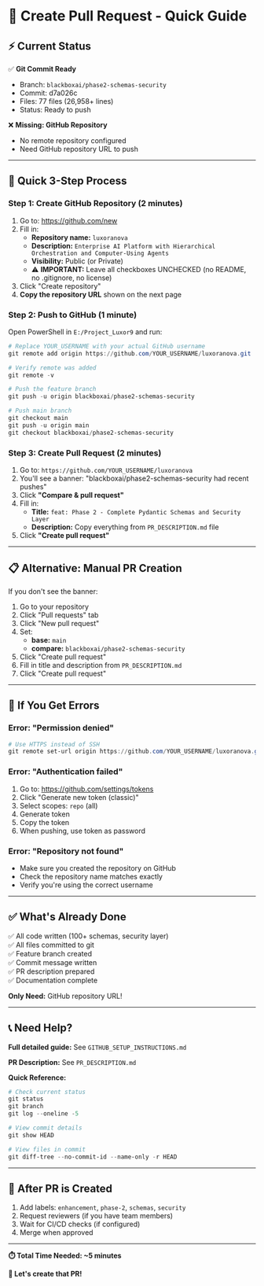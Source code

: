 # 🚀 Create Pull Request - Quick Guide

## ⚡ Current Status

✅ **Git Commit Ready**
- Branch: `blackboxai/phase2-schemas-security`
- Commit: d7a026c
- Files: 77 files (26,958+ lines)
- Status: Ready to push

❌ **Missing: GitHub Repository**
- No remote repository configured
- Need GitHub repository URL to push

---

## 🎯 Quick 3-Step Process

### Step 1: Create GitHub Repository (2 minutes)

1. Go to: https://github.com/new
2. Fill in:
   - **Repository name:** `luxoranova`
   - **Description:** `Enterprise AI Platform with Hierarchical Orchestration and Computer-Using Agents`
   - **Visibility:** Public (or Private)
   - ⚠️ **IMPORTANT:** Leave all checkboxes UNCHECKED (no README, no .gitignore, no license)
3. Click "Create repository"
4. **Copy the repository URL** shown on the next page

### Step 2: Push to GitHub (1 minute)

Open PowerShell in `E:/Project_Luxor9` and run:

```powershell
# Replace YOUR_USERNAME with your actual GitHub username
git remote add origin https://github.com/YOUR_USERNAME/luxoranova.git

# Verify remote was added
git remote -v

# Push the feature branch
git push -u origin blackboxai/phase2-schemas-security

# Push main branch
git checkout main
git push -u origin main
git checkout blackboxai/phase2-schemas-security
```

### Step 3: Create Pull Request (2 minutes)

1. Go to: `https://github.com/YOUR_USERNAME/luxoranova`
2. You'll see a banner: "blackboxai/phase2-schemas-security had recent pushes"
3. Click **"Compare & pull request"**
4. Fill in:
   - **Title:** `feat: Phase 2 - Complete Pydantic Schemas and Security Layer`
   - **Description:** Copy everything from `PR_DESCRIPTION.md` file
5. Click **"Create pull request"**

---

## 📋 Alternative: Manual PR Creation

If you don't see the banner:

1. Go to your repository
2. Click "Pull requests" tab
3. Click "New pull request"
4. Set:
   - **base:** `main`
   - **compare:** `blackboxai/phase2-schemas-security`
5. Click "Create pull request"
6. Fill in title and description from `PR_DESCRIPTION.md`
7. Click "Create pull request"

---

## 🔧 If You Get Errors

### Error: "Permission denied"
```powershell
# Use HTTPS instead of SSH
git remote set-url origin https://github.com/YOUR_USERNAME/luxoranova.git
```

### Error: "Authentication failed"
1. Go to: https://github.com/settings/tokens
2. Click "Generate new token (classic)"
3. Select scopes: `repo` (all)
4. Generate token
5. Copy the token
6. When pushing, use token as password

### Error: "Repository not found"
- Make sure you created the repository on GitHub
- Check the repository name matches exactly
- Verify you're using the correct username

---

## ✅ What's Already Done

✅ All code written (100+ schemas, security layer)  
✅ All files committed to git  
✅ Feature branch created  
✅ Commit message written  
✅ PR description prepared  
✅ Documentation complete  

**Only Need:** GitHub repository URL!

---

## 📞 Need Help?

**Full detailed guide:** See `GITHUB_SETUP_INSTRUCTIONS.md`

**PR Description:** See `PR_DESCRIPTION.md`

**Quick Reference:**
```powershell
# Check current status
git status
git branch
git log --oneline -5

# View commit details
git show HEAD

# View files in commit
git diff-tree --no-commit-id --name-only -r HEAD
```

---

## 🎉 After PR is Created

1. Add labels: `enhancement`, `phase-2`, `schemas`, `security`
2. Request reviewers (if you have team members)
3. Wait for CI/CD checks (if configured)
4. Merge when approved

---

**⏱️ Total Time Needed: ~5 minutes**

**🚀 Let's create that PR!**

